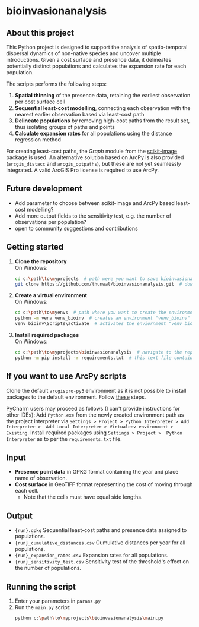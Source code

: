 # bioinvasionanalysis

## About this project
This Python project is designed to support the analysis of spatio-temporal dispersal dynamics of non-native 
species and uncover multiple introductions. Given a cost surface and presence data, it delineates potentially distinct 
populations and calculates the expansion rate for each population.

The scripts performs the following steps:

1. **Spatial thinning** of the presence data, retaining the earliest observation per cost surface cell
2. **Sequential least-cost modelling**, connecting each observation with the nearest earlier observation based via least-cost path
3. **Delineate populations** by removing high-cost paths from the result set, thus isolating groups of paths and points
4. **Calculate expansion rates** for all populations using the distance regression method

For creating least-cost paths, the *Graph* module from the
[scikit-image](https://scikit-image.org/docs/stable/api/skimage.graph.html) package is used. An alternative solution
based on ArcPy is also provided (`arcgis_distacc` and `arcgis_optpaths`), but these are not yet seamlessly integrated.
A valid ArcGIS Pro license is required to use ArcPy.

## Future development

- Add parameter to choose between scikit-image and ArcPy based least-cost modelling?
- Add more output fields to the sensitivity test, e.g. the number of observations per population?
- open to community suggestions and contributions

## Getting started

1. **Clone the repository**  
   On Windows:
    ```bash
    cd c:\path\to\myprojects  # path were you want to save bioinvasionanalysis
    git clone https://github.com/thunwal/bioinvasionanalysis.git  # downloads the repository
    ```

2. **Create a virtual environment**  
    On Windows:
    ```bash
    cd c:\path\to\myenvs  # path where you want to create the environment
    python -m venv venv_bioinv  # creates an environment "venv_bioinv"
    venv_bioinv\Scripts\activate  # activates the enviornment "venv_bioinv"
    ```

3. **Install required packages**  
    On Windows:
    ```bash
    cd c:\path\to\myprojects\bioinvasionanalysis  # navigate to the repository
    python -m pip install -r requirements.txt  # this text file contains the packages to be installed
    ```

## If you want to use ArcPy scripts

Clone the default `arcgispro-py3` environment as it is not possible to install packages to the default environment. 
Follow [these](https://pro.arcgis.com/en/pro-app/3.0/arcpy/get-started/clone-an-environment.htm) steps.

PyCharm users may proceed as follows (I can't provide instructions for other IDEs): Add `Python.exe` from the newly
created environment path as the project interpreter via `Settings > Project > Python Interpreter > Add Interpreter > 
Add Local Interpreter > Virtualenv environment > Existing`. Install required packages using `Settings > Project > 
Python Interpreter` as to per the `requirements.txt` file.

## Input

- **Presence point data** in GPKG format containing the year and place name of observation.
- **Cost surface** in GeoTIFF format representing the cost of moving through each cell.
  - Note that the cells must have equal side lengths.

## Output

- `{run}.gpkg` Sequential least-cost paths and presence data assigned to populations.
- `{run}_cumulative_distances.csv` Cumulative distances per year for all populations.
- `{run}_expansion_rates.csv` Expansion rates for all populations.
- `{run}_sensitivity_test.csv` Sensitivity test of the threshold's effect on the number of populations.

## Running the script

1. Enter your parameters in `params.py`
2. Run the `main.py` script:
   ```bash
   python c:\path\to\myprojects\bioinvasionanalysis\main.py
   ```
